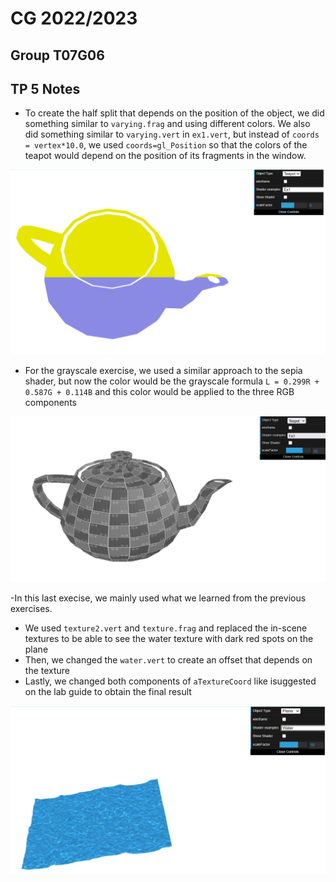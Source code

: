 # CG 2022/2023

## Group T07G06

## TP 5 Notes

- To create the half split that depends on the position of the object, we did something similar to ```varying.frag``` and using different colors. We also did something similar to ```varying.vert``` in ```ex1.vert```, but instead of ```coords = vertex*10.0```, we used ```coords=gl_Position``` so that the colors of the teapot would depend on the position of its fragments in the window.

![Screenshot tp5-1](screenshots/cg-t07g06-tp5-1.png)

- For the grayscale exercise, we used a similar approach to the sepia shader, but now the color would be the grayscale formula ```L = 0.299R + 0.587G + 0.114B``` and this color would be applied to the three RGB components

![Screenshot tp5-2](screenshots/cg-t07g06-tp5-2.png)

-In this last execise, we mainly used what we learned from the previous exercises.
- We used ```texture2.vert``` and ```texture.frag``` and replaced the in-scene textures to be able to see the water texture with dark red spots on the plane
- Then, we changed the ```water.vert``` to create an offset that depends on the texture
- Lastly, we changed both components of ```aTextureCoord``` like isuggested on the lab guide to obtain the final result

![Screenshot tp5-3](screenshots/cg-t07g06-tp5-3.png)
